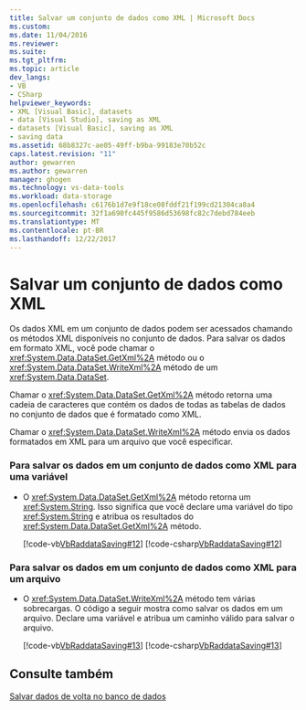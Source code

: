 ```yaml
---
title: Salvar um conjunto de dados como XML | Microsoft Docs
ms.custom: 
ms.date: 11/04/2016
ms.reviewer: 
ms.suite: 
ms.tgt_pltfrm: 
ms.topic: article
dev_langs:
- VB
- CSharp
helpviewer_keywords:
- XML [Visual Basic], datasets
- data [Visual Studio], saving as XML
- datasets [Visual Basic], saving as XML
- saving data
ms.assetid: 68b8327c-ae05-49ff-b9ba-99183e70b52c
caps.latest.revision: "11"
author: gewarren
ms.author: gewarren
manager: ghogen
ms.technology: vs-data-tools
ms.workload: data-storage
ms.openlocfilehash: c6176b1d7e9f18ce08fddf21f199cd21304ca8a4
ms.sourcegitcommit: 32f1a690fc445f9586d53698fc82c7debd784eeb
ms.translationtype: MT
ms.contentlocale: pt-BR
ms.lasthandoff: 12/22/2017
---
```

# <a name="save-a-dataset-as-xml"></a>Salvar um conjunto de dados como XML
Os dados XML em um conjunto de dados podem ser acessados chamando os métodos XML disponíveis no conjunto de dados. Para salvar os dados em formato XML, você pode chamar o <xref:System.Data.DataSet.GetXml%2A> método ou o <xref:System.Data.DataSet.WriteXml%2A> método de um <xref:System.Data.DataSet>.  
  
 Chamar o <xref:System.Data.DataSet.GetXml%2A> método retorna uma cadeia de caracteres que contém os dados de todas as tabelas de dados no conjunto de dados que é formatado como XML.  
  
 Chamar o <xref:System.Data.DataSet.WriteXml%2A> método envia os dados formatados em XML para um arquivo que você especificar.  
  
### <a name="to-save-the-data-in-a-dataset-as-xml-to-a-variable"></a>Para salvar os dados em um conjunto de dados como XML para uma variável  
  
-   O <xref:System.Data.DataSet.GetXml%2A> método retorna um <xref:System.String>. Isso significa que você declare uma variável do tipo <xref:System.String> e atribua os resultados do <xref:System.Data.DataSet.GetXml%2A> método.  
  
     [!code-vb[VbRaddataSaving#12](../data-tools/codesnippet/VisualBasic/save-a-dataset-as-xml_1.vb)]
     [!code-csharp[VbRaddataSaving#12](../data-tools/codesnippet/CSharp/save-a-dataset-as-xml_1.cs)]  
  
### <a name="to-save-the-data-in-a-dataset-as-xml-to-a-file"></a>Para salvar os dados em um conjunto de dados como XML para um arquivo  
  
-   O <xref:System.Data.DataSet.WriteXml%2A> método tem várias sobrecargas. O código a seguir mostra como salvar os dados em um arquivo. Declare uma variável e atribua um caminho válido para salvar o arquivo.  
  
     [!code-vb[VbRaddataSaving#13](../data-tools/codesnippet/VisualBasic/save-a-dataset-as-xml_2.vb)]
     [!code-csharp[VbRaddataSaving#13](../data-tools/codesnippet/CSharp/save-a-dataset-as-xml_2.cs)]  
  
## <a name="see-also"></a>Consulte também  
 [Salvar dados de volta no banco de dados](../data-tools/save-data-back-to-the-database.md)